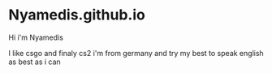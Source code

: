 # Nyamedis.github.io

Hi i'm Nyamedis 

I like csgo and finaly cs2
i'm from germany and try my best to speak english as best as i can 
